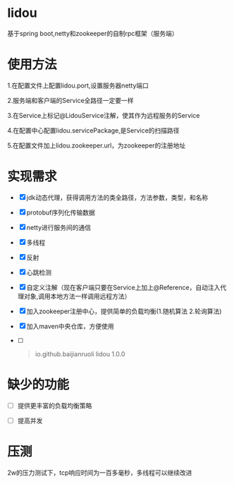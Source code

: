 # lidou
基于spring boot,netty和zookeeper的自制rpc框架（服务端）

# 使用方法

1.在配置文件上配置lidou.port,设置服务器netty端口

2.服务端和客户端的Service全路径一定要一样

3.在Service上标记@LidouService注解，使其作为远程服务的Service

4.在配置中心配置lidou.servicePackage,是Service的扫描路径

5.在配置文件加上lidou.zookeeper.url，为zookeeper的注册地址

# 实现需求
- [x] jdk动态代理，获得调用方法的类全路径，方法参数，类型，和名称

- [x] protobuf序列化传输数据

- [x] netty进行服务间的通信

- [x] 多线程

- [x] 反射

- [x] 心跳检测

- [x] 自定义注解（现在客户端只要在Service上加上@Reference，自动注入代理对象,调用本地方法一样调用远程方法）

- [x] 加入zookeeper注册中心，提供简单的负载均衡(1.随机算法 2.轮询算法)

- [x] 加入maven中央仓库，方便使用

- [ ] > <dependency>
  >   <groupId>io.github.baijianruoli</groupId>
  >   <artifactId>lidou</artifactId>
  >   <version>1.0.0</version>
  > </dependency>



# 缺少的功能
- [ ]  提供更丰富的负载均衡策略
- [ ]  提高并发


# 压测
2w的压力测试下，tcp响应时间为一百多毫秒，多线程可以继续改进
